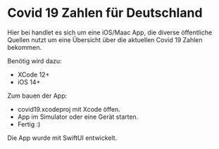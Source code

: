 # Covid 19 Zahlen für Deutschland

Hier bei handlet es sich um eine iOS/Maac App, die diverse öffentliche Quellen nutzt um eine Übersicht über die aktuellen Covid 19 Zahlen bekommen.

Benötig wird dazu:
 - XCode 12+
 - iOS 14+
 
 Zum bauen der App:
 - covid19.xcodeproj mit Xcode öffen.
 - App im Simulator oder eine Gerät starten.
 - Fertig :)
 
 Die App wurde mit SwiftUI entwickelt.
